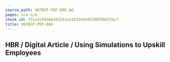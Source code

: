 ```yaml
---
source_path: H07BSP-PDF-ENG.md
pages: n/a-n/a
chunk_id: 37ce2c0938b493242ae183344e8520b03bbf16c7
title: H07BSP-PDF-ENG
---
```

## HBR / Digital Article / Using Simulations to Upskill Employees
